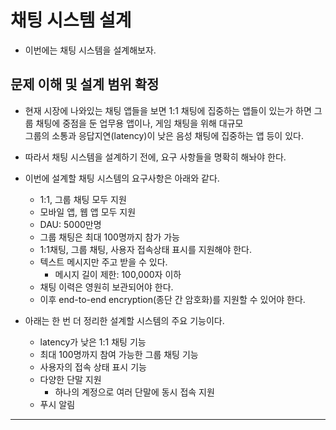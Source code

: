 # 채팅 시스템 설계

- 이번에는 채팅 시스템을 설계해보자.

## 문제 이해 및 설계 범위 확정

- 현재 시장에 나와있는 채팅 앱들을 보면 1:1 채팅에 집중하는 앱들이 있는가 하면 그룹 채팅에 중점을 둔 업무용 앱이나, 게임 채팅을 위해 대규모  
  그룹의 소통과 응답지연(latency)이 낮은 음성 채팅에 집중하는 앱 등이 있다.

- 따라서 채팅 시스템을 설계하기 전에, 요구 사항들을 명확히 해놔야 한다.

- 이번에 설계할 채팅 시스템의 요구사항은 아래와 같다.

  - 1:1, 그룹 채팅 모두 지원
  - 모바일 앱, 웹 앱 모두 지원
  - DAU: 5000만명
  - 그룹 채팅은 최대 100명까지 참가 가능
  - 1:1채팅, 그룹 채팅, 사용자 접속상태 표시를 지원해야 한다.
  - 텍스트 메시지만 주고 받을 수 있다.
    - 메시지 길이 제한: 100,000자 이하
  - 채팅 이력은 영원히 보관되어야 한다.
  - 이후 end-to-end encryption(종단 간 암호화)를 지원할 수 있어야 한다.

- 아래는 한 번 더 정리한 설계할 시스템의 주요 기능이다.

  - latency가 낮은 1:1 채팅 기능
  - 최대 100명까지 참여 가능한 그룹 채팅 기능
  - 사용자의 접속 상태 표시 기능
  - 다양한 단말 지원
    - 하나의 계정으로 여러 단말에 동시 접속 지원
  - 푸시 알림

---
